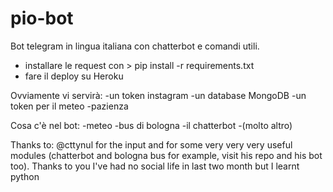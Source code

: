 # pio-bot
 Bot telegram in lingua italiana con chatterbot e comandi utili.

- installare le request con > pip install -r requirements.txt
- fare il deploy su Heroku 

Ovviamente vi servirà:
-un token instagram
-un database MongoDB
-un token per il meteo
-pazienza

Cosa c'è nel bot:
-meteo
-bus di bologna
-il chatterbot
-(molto altro)


Thanks to: @cttynul for the input and for some very very very useful modules (chatterbot and bologna bus for example, visit his repo and his bot too). Thanks to you I've had no social life in last two month but I learnt python
